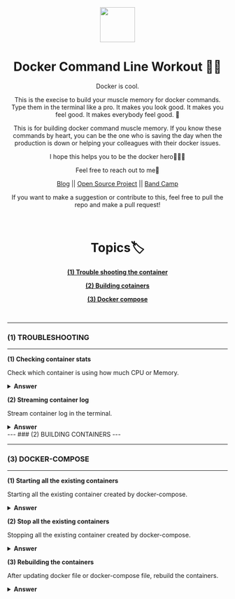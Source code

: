 <div align="center">
  <img height="80" src="./img/docker-logo.png">
  <h1>Docker Command Line Workout 💪🏼</h1>

<span>Docker is cool. 

This is the execise to build your muscle memory for docker commands. Type them in the terminal like a pro. It makes you look good. It makes you feel good. It makes everybody feel good. 🥳

This is for building docker command muscle memory. If you know these commands by heart, you can be the one who is saving the day when the production is down or helping your colleagues with their docker issues. 

I hope this helps you to be the docker hero🤟💀🤟

Feel free to reach out to me🤙 <br />

<a href="https://www.mydatahack.com" target="_blank">Blog</a> || <a href="https://github.com/aws-lambda-template-generator" target="_blank">Open Source Project</a> || <a href="https://thehondas.bandcamp.com/" target="_blank">Band Camp</a>

If you want to make a suggestion or contribute to this, feel free to pull the repo and make a pull request!

</span>
<br />
<h1>Topics🏷</h1>
<p><b><a href="#1">(1) Trouble shooting the container</a></b></P>
<p><b><a href="#2">(2) Building cotainers</a></b></P>
<p><b><a href="#3">(3) Docker compose</a></b></P>
</div>
<br />

---
<span id="1"></span>
### (1) TROUBLESHOOTING
---

<b>(1) Checking container stats</b>

Check which container is using how much CPU or Memory.

<details><summary><b>Answer</b></summary>
docker stats displays a live stream of container resource usage statistics
```bash
docker stats
```
</details>

<b>(2) Streaming container log</b>

Stream container log in the terminal.

<details><summary><b>Answer</b></summary>
-f will allow you to stream the log.

```bash
docker logs -f <Container Name>
```
</details>
---
<span id="2"></span>
### (2) BUILDING CONTAINERS
---

---
<span id="3"></span>
### (3) DOCKER-COMPOSE
---

<b>(1) Starting all the existing containers</b>

Starting all the existing container created by docker-compose.

<details><summary><b>Answer</b></summary>
```bash
docker-compose start
```
</details>

<b>(2) Stop all the existing containers</b>

Stopping all the existing container created by docker-compose.

<details><summary><b>Answer</b></summary>

```bash
docker-compose stop
```
</details>

<b>(3) Rebuilding the containers</b>

After updating docker file or docker-compose file, rebuild the containers.

<details><summary><b>Answer</b></summary>

This will update the container and restart the container. It will take up the terminal process. If you do ctrl + c, it will stop all the containers.
```bash
docker-compose up --build
```

Of course, we can run container in a detached mode. This will keep all the container running.
```bash
docker-compose up --build -d
```
</details>